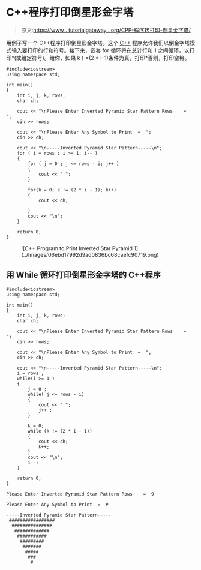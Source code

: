 # C++程序打印倒星形金字塔

> 原文:[https://www . tutorialgateway . org/CPP-程序转打印-倒星金字塔/](https://www.tutorialgateway.org/cpp-program-to-print-inverted-star-pyramid/)

用例子写一个 C++程序打印倒星形金字塔。这个 [C++](https://www.tutorialgateway.org/cpp-programs/) 程序允许我们以倒金字塔模式输入要打印的行和符号。接下来，嵌套 for 循环将在总计行和 1 之间循环，以打印*(或给定符号)。给你，如果 k！=(2 * I–1)条件为真，打印*否则，打印空格。

```
#include<iostream>
using namespace std;

int main()
{
	int i, j, k, rows;
	char ch;

	cout << "\nPlease Enter Inverted Pyramid Star Pattern Rows    =  ";
	cin >> rows;

	cout << "\nPlease Enter Any Symbol to Print  =  ";
	cin >> ch;	

	cout << "\n-----Inverted Pyramid Star Pattern-----\n";
	for ( i = rows ; i >= 1; i-- )  
	{
		for ( j = 0 ; j <= rows - i; j++ ) 
		{
      		cout << " ";   	
		}

		for(k = 0; k != (2 * i - 1); k++)
		{
			cout << ch;

		}
		cout << "\n";
	}

 	return 0;
}
```

<figure class="wp-block-image size-large">![C++ Program to Print Inverted Star Pyramid 1](../Images/06ebd17992d9ad0836bc68caefc90719.png)</figure>

## 用 While 循环打印倒星形金字塔的 C++程序

```
#include<iostream>
using namespace std;

int main()
{
	int i, j, k, rows;
	char ch;

	cout << "\nPlease Enter Inverted Pyramid Star Pattern Rows    =  ";
	cin >> rows;

	cout << "\nPlease Enter Any Symbol to Print  =  ";
	cin >> ch;	

	cout << "\n-----Inverted Pyramid Star Pattern-----\n";
	i = rows ; 
	while(i >= 1 )  
	{
		j = 0 ; 
		while( j <= rows - i) 
		{
      		cout << " ";
      		j++ ;
		}

		k = 0;
		while (k != (2 * i - 1))
		{
			cout << ch;
			k++;
		}
		cout << "\n";
		i--;
	}

 	return 0;
}
```

```
Please Enter Inverted Pyramid Star Pattern Rows    =  9

Please Enter Any Symbol to Print  =  #

-----Inverted Pyramid Star Pattern-----
 #################
  ###############
   #############
    ###########
     #########
      #######
       #####
        ###
         #
```